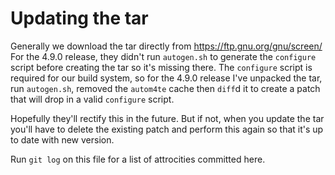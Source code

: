 # Updating the tar

Generally we download the tar directly from https://ftp.gnu.org/gnu/screen/
For the 4.9.0 release, they didn't run `autogen.sh` to generate the
`configure` script before creating the tar so it's missing there.
The `configure` script is required for our build system, so for the
4.9.0 release I've unpacked the tar, run `autogen.sh`, removed the
`autom4te` cache then `diff`d it to create a patch that will drop
in a valid `configure` script.

Hopefully they'll rectify this in the future. But if not, when you
update the tar you'll have to delete the existing patch and perform
this again so that it's up to date with new version.

Run `git log` on this file for a list of attrocities committed here.

